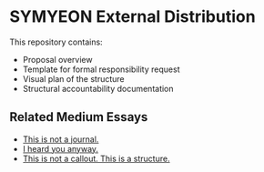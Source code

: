 # SYMYEON External Distribution
This repository contains:
- Proposal overview
- Template for formal responsibility request
- Visual plan of the structure
- Structural accountability documentation
## Related Medium Essays

- [This is not a journal.](<https://medium.com/@mknoiseoff/this-is-not-a-journal-d779381561b4>)
- [I heard you anyway.](<https://medium.com/@mknoiseoff/a-sentence-doesnt-begin-with-words-73eb0fb790f5>)
- [This is not a callout. This is a structure.](https://medium.com/@mknoiseoff/this-is-not-a-callout-this-is-a-structure-184e9e22d5bc)
